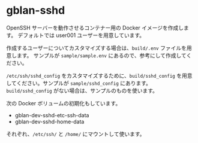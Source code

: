# gblan-sshd

OpenSSH サーバーを動作させるコンテナー用の Docker イメージを作成します。
デフォルトでは user001 ユーザーを用意しています。

作成するユーザーについてカスタマイズする場合は、`build/.env` ファイルを用意します。
サンプルが `sample/sample.env` にあるので、参考にして作成してください。

`/etc/ssh/sshd_config` をカスタマイズするために、`build/sshd_config` を用意してください。サンプルが `sample/sshd_config` にあります。`build/sshd_config` がない場合は、サンプルのものを使います。

次の Docker ボリュームの初期化もしています。

- gblan-dev-sshd-etc-ssh-data
- gblan-dev-sshd-home-data

それぞれ、`/etc/ssh/` と `/home/` にマウントして使います。
